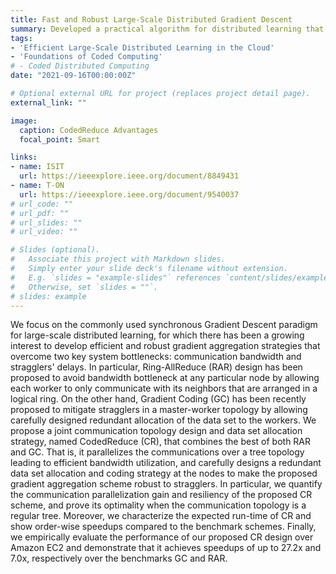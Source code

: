 ```yaml
---
title: Fast and Robust Large-Scale Distributed Gradient Descent
summary: Developed a practical algorithm for distributed learning that is both communication efficient and straggler-resilient.
tags:
- 'Efficient Large-Scale Distributed Learning in the Cloud'
- 'Foundations of Coded Computing'
# - Coded Distributed Computing
date: "2021-09-16T00:00:00Z"

# Optional external URL for project (replaces project detail page).
external_link: ""

image:
  caption: CodedReduce Advantages  
  focal_point: Smart

links:
- name: ISIT
  url: https://ieeexplore.ieee.org/document/8849431
- name: T-ON
  url: https://ieeexplore.ieee.org/document/9540037  
# url_code: ""
# url_pdf: ""
# url_slides: ""
# url_video: ""

# Slides (optional).
#   Associate this project with Markdown slides.
#   Simply enter your slide deck's filename without extension.
#   E.g. `slides = "example-slides"` references `content/slides/example-slides.md`.
#   Otherwise, set `slides = ""`.
# slides: example
---
```


We focus on the commonly used synchronous Gradient Descent paradigm for large-scale distributed learning, for which there has been a growing interest to develop efficient and robust gradient aggregation strategies that overcome two key system bottlenecks: communication bandwidth and stragglers' delays. In particular, Ring-AllReduce (RAR) design has been proposed to avoid bandwidth bottleneck at any particular node by allowing each worker to only communicate with its neighbors that are arranged in a logical ring. On the other hand, Gradient Coding (GC) has been recently proposed to mitigate stragglers in a master-worker topology by allowing carefully designed redundant allocation of the data set to the workers. We propose a joint communication topology design and data set allocation strategy, named CodedReduce (CR), that combines the best of both RAR and GC. That is, it parallelizes the communications over a tree topology leading to efficient bandwidth utilization, and carefully designs a redundant data set allocation and coding strategy at the nodes to make the proposed gradient aggregation scheme robust to stragglers. In particular, we quantify the communication parallelization gain and resiliency of the proposed CR scheme, and prove its optimality when the communication topology is a regular tree. Moreover, we characterize the expected run-time of CR and show order-wise speedups compared to the benchmark schemes. Finally, we empirically evaluate the performance of our proposed CR design over Amazon EC2 and demonstrate that it achieves speedups of up to 27.2x and 7.0x, respectively over the benchmarks GC and RAR.